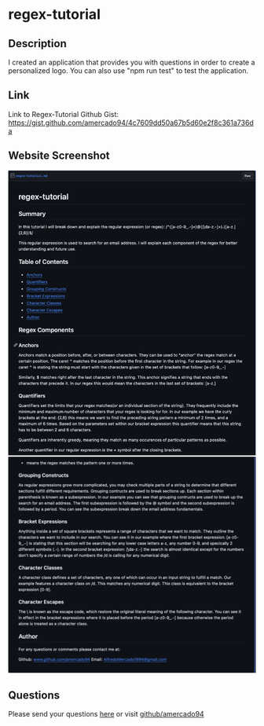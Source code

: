# regex-tutorial

## Description
I created an application that provides you with questions in order to create a personalized logo. You can also use "npm run test" to test the application.

## Link
Link to Regex-Tutorial Github Gist: https://gist.github.com/amercado94/4c7609dd50a67b5d60e2f8c361a736da

## Website Screenshot
![Screenshot of my webpage featuring the opening page of my quiz.](<assets/images/regexSS1.png>)
![Screenshot of my webpage featuring the first question of the quiz.](<assets/images/regexSS2.png>)

## Questions
Please send your questions [here](mailto:AlfredoMercado1994@gmail.com?subject=[GitHub]%20Dev%20Connect) or visit [github/amercado94](https://github.com/amercado94)